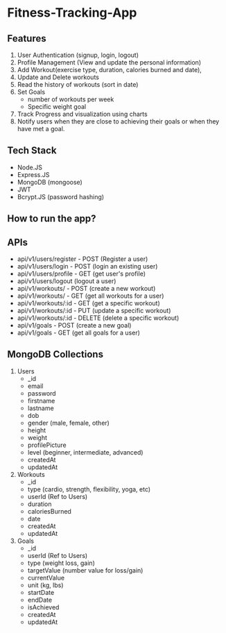 # Fitness-Tracking-App

## Features

1. User Authentication (signup, login, logout)
2. Profile Management (View and update the personal information)
3. Add Workout(exercise type, duration, calories burned and date),
4. Update and Delete workouts
5. Read the history of workouts (sort in date)
6. Set Goals
   - number of workouts per week
   - Specific weight goal
7. Track Progress and visualization using charts
8. Notify users when they are close to achieving their goals or when they have met a goal.

## Tech Stack

- Node.JS
- Express.JS
- MongoDB (mongoose)
- JWT
- Bcrypt.JS (password hashing)

## How to run the app?

## APIs

- api/v1/users/register - POST (Register a user)
- api/v1/users/login - POST (login an existing user)
- api/v1/users/profile - GET (get user's profile)
- api/v1/users/logout (logout a user)
- api/v1/workouts/ - POST (create a new workout)
- api/v1/workouts/ - GET (get all workouts for a user)
- api/v1/workouts/:id - GET (get a specific workout)
- api/v1/workouts/:id - PUT (update a specific workout)
- api/v1/workouts/:id - DELETE (delete a specific workout)
- api/v1/goals - POST (create a new goal)
- api/v1/goals - GET (get all goals for a user)

## MongoDB Collections

1. Users
   - \_id
   - email
   - password
   - firstname
   - lastname
   - dob
   - gender (male, female, other)
   - height
   - weight
   - profilePicture
   - level (beginner, intermediate, advanced)
   - createdAt
   - updatedAt
2. Workouts
   - \_id
   - type (cardio, strength, flexibility, yoga, etc)
   - userId (Ref to Users)
   - duration
   - caloriesBurned
   - date
   - createdAt
   - updatedAt
3. Goals
   - \_id
   - userId (Ref to Users)
   - type (weight loss, gain)
   - targetValue (number value for loss/gain)
   - currentValue
   - unit (kg, lbs)
   - startDate
   - endDate
   - isAchieved
   - createdAt
   - updatedAt
